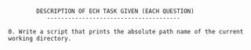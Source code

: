 			DESCRIPTION OF ECH TASK GIVEN (EACH QUESTION)
			   --------------------------------------

	0. Write a script that prints the absolute path name of the current working directory.
